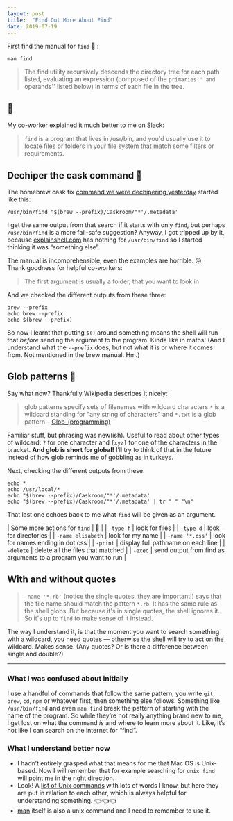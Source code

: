 ```yaml
---
layout: post
title:  "Find Out More About Find"
date: 2019-07-19
---
```


First find the manual for `find` 🔎 :

```
man find
```

> The find utility recursively descends the directory tree for each path listed, evaluating an expression (composed of the ``primaries'' and ``operands'' listed below) in terms of each file in the tree.

## 🤨

My co-worker explained it much better to me on Slack:

> `find` is a program that lives in /usr/bin, and you'd usually use it to locate files or folders in your file system that match some filters or requirements.

## Dechiper the cask command 🍺

The homebrew cask fix [command we were dechipering yesterday]({{site.baseurl}}/2019/07/brew-cask/) started like this:

```
/usr/bin/find "$(brew --prefix)/Caskroom/"*'/.metadata'
```

I get the same output from that search if it starts with only `find`, but perhaps `/usr/bin/find` is a more fail-safe suggestion? Anyway, I got tripped up by it, because [explainshell.com](https://explainshell.com/) has nothing for `/usr/bin/find` so I started thinking it was “something else”.

The manual is incomprehensible, even the examples are horrible. 😖<br> Thank goodness for helpful co-workers:

> The first argument is usually a folder, that you want to look in

And we checked the different outputs from these three:

```
brew --prefix
echo brew --prefix
echo $(brew --prefix)
```

So now I learnt that putting `$()` around something means the shell will run that _before_ sending the argument to the program. Kinda like in maths! (And I understand what the `--prefix` does, but not what it is or where it comes from. Not mentioned in the brew manual. Hm.)

## Glob patterns 🦃

Say what now? Thankfully Wikipedia describes it nicely:

> glob patterns specify sets of filenames with wildcard characters
> `*` is a wildcard standing for "any string of characters"
> and `*.txt` is a glob pattern –&nbsp;[Glob_(programming)](https://en.wikipedia.org/wiki/Glob_(programming))

Familiar stuff, but phrasing was new(ish). Useful to read about other types of wildcard: `?` for one character and `[xyz]` for one of the characters in the bracket. **And glob is short for global!**  I’ll try to think of that in the future instead of how glob reminds me of gobbling as in turkeys.

Next, checking the different outputs from these:

```
echo *
echo /usr/local/*
echo "$(brew --prefix)/Caskroom/"*'/.metadata'
echo "$(brew --prefix)/Caskroom/"*'/.metadata' | tr " " "\n"
```

That last one echoes back to me what `find` will be given as an argument.

| Some more actions for `find` | 📖 |
| `-type f` | look for files |
| `-type d` | look for directories |
| `-name elisabeth` | look for my name |
| `-name '*.css'` | look for names ending in dot css |
| `-print` | display full pathname on each line |
| `-delete` | delete all the files that matched |
| `-exec` | send output from find as arguments to a program you want to run |



## With and without quotes

> `-name '*.rb'`  (notice the single quotes, they are important!) says that the file name should match the pattern `*.rb`. It has the same rule as the shell globs. But because it's in single quotes, the shell ignores it. So it's up to `find` to make sense of it instead.

The way I understand it, is that the moment you want to search something with a wildcard, you need quotes — otherwise the shell will try to act on the wildcard. Makes sense. (Any quotes? Or is there a difference between single and double?)


---

### What I was confused about initially

I use a handful of commands that follow the same pattern, you write `git`, `brew`, `cd`, `npm` or whatever first, then something else follows. Something like `/usr/bin/find` and even `man find` break the pattern of starting with the name of the program. So while they’re not really anything brand new to me, I get lost on what the command _is_ and where to learn more about it. Like, it’s not like I can search on the internet for “find”.

### What I understand better now

* I hadn’t entirely grasped what that means for me that Mac OS is Unix-based. Now I will remember that for example searching for `unix find` will point me in the right direction.
* Look! A [list of Unix commands](https://en.wikipedia.org/wiki/List_of_Unix_commands) with lots of words I know, but here they are put in relation to each other, which is always helpful for understanding something. 👈👈👈
* [man](`https://en.wikipedia.org/wiki/Man_page`) itself is also a unix command and I need to remember to use it.

